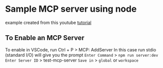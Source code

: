 # Sample MCP server using node

example created from this youtube [tutorial](https://www.youtube.com/watch?v=ZoZxQwp1PiM)

## To Enable an MCP Server

To enable in VSCode, run Ctrl + P > MCP: AddServer
In this case run stdio (standard I/O)
will give you the prompt
`Enter Command` > `npm run server:dev`
`Enter Server ID` >  test-mcp-server
`Save in` >  `global` or `workspace`
